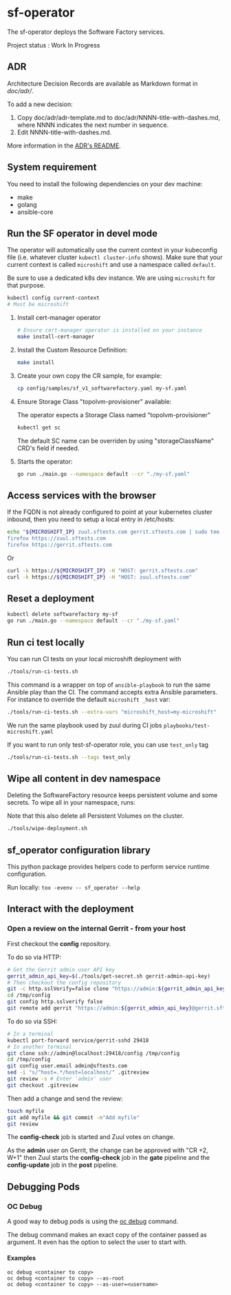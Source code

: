 # sf-operator

The sf-operator deploys the Software Factory services.

Project status : Work In Progress

## ADR

Architecture Decision Records are available as Markdown format in *doc/adr/*.

To add a new decision:

1. Copy doc/adr/adr-template.md to doc/adr/NNNN-title-with-dashes.md, where NNNN indicates the next number in sequence.
2. Edit NNNN-title-with-dashes.md.

More information in the [ADR's README](doc/adr/README.md).

## System requirement

You need to install the following dependencies on your dev machine:
- make
- golang
- ansible-core

## Run the SF operator in devel mode

The operator will automatically use the current context in your kubeconfig file (i.e. whatever cluster `kubectl cluster-info` shows).
Make sure that your current context is called `microshift` and use a namespace called `default`.

Be sure to use a dedicated k8s dev instance. We are using `microshift` for that purpose.

```sh
kubectl config current-context
# Must be microshift
```

1. Install cert-manager operator

   ```sh
   # Ensure cert-manager operator is installed on your instance
   make install-cert-manager
   ```

2. Install the Custom Resource Definition:

   ```sh
   make install
   ```

3. Create your own copy the CR sample, for example:

   ```sh
   cp config/samples/sf_v1_softwarefactory.yaml my-sf.yaml
   ```

4. Ensure Storage Class "topolvm-provisioner" available:

   The operator expects a Storage Class named "topolvm-provisioner"

   ```sh
   kubectl get sc
   ```

   The default SC name can be overriden by using "storageClassName" CRD's field if needed.

5. Starts the operator:

   ```sh
   go run ./main.go --namespace default --cr "./my-sf.yaml"
   ```

## Access services with the browser

If the FQDN is not already configured to point at your kubernetes cluster inbound,
then you need to setup a local entry in /etc/hosts:

```sh
echo "${MICROSHIFT_IP} zuul.sftests.com gerrit.sftests.com | sudo tee -a /etc/hosts
firefox https://zuul.sftests.com
firefox https://gerrit.sftests.com
```

Or

```sh
curl -k https://${MICROSHIFT_IP} -H "HOST: gerrit.sftests.com"
curl -k https://${MICROSHIFT_IP} -H "HOST: zuul.sftests.com"
```

## Reset a deployment

```sh
kubectl delete softwarefactory my-sf
go run ./main.go --namespace default --cr "./my-sf.yaml"
```

## Run ci test locally

You can run CI tests on your local microshift deployment with

```sh
./tools/run-ci-tests.sh
```

This command is a wrapper on top of `ansible-playbook` to run the same Ansible play
than the CI. The command accepts extra Ansible parameters. For instance to override
the default `microshift _host` var:

```sh
./tools/run-ci-tests.sh --extra-vars "microshift_host=my-microshift"
```

We run the same playbook used by zuul during CI jobs `playbooks/test-microshift.yaml`

If you want to run only test-sf-operator role, you can use `test_only` tag

```sh
./tools/run-ci-tests.sh --tags test_only
```

## Wipe all content in dev namespace

Deleting the SoftwareFactory resource keeps persistent volume and some secrets. To
wipe all in your namespace, runs:

Note that this also delete all Persistent Volumes on the cluster.

```sh
./tools/wipe-deployment.sh
```

## sf_operator configuration library

This python package provides helpers code to perform service runtime configuration.

Run locally: `tox -evenv -- sf_operator --help`

## Interact with the deployment

### Open a review on the internal Gerrit - from your host

First checkout the **config** repository.

To do so via HTTP:

```sh
# Get the Gerrit admin user API key
gerrit_admin_api_key=$(./tools/get-secret.sh gerrit-admin-api-key)
# Then checkout the config repository
git -c http.sslVerify=false clone "https://admin:${gerrit_admin_api_key}@gerrit.sftests.com/a/config" /tmp/config
cd /tmp/config
git config http.sslverify false
git remote add gerrit "https://admin:${gerrit_admin_api_key}@gerrit.sftests.com/a/config"
```

To do so via SSH:

```sh
# In a terminal
kubectl port-forward service/gerrit-sshd 29418
# In another terminal
git clone ssh://admin@localhost:29418/config /tmp/config
cd /tmp/config
git config user.email admin@sftests.com
sed -i "s/^host=.*/host=localhost/" .gitreview
git review -s # Enter 'admin' user
git checkout .gitreview
```

Then add a change and send the review:

```sh
touch myfile
git add myfile && git commit -m"Add myfile"
git review
```

The **config-check** job is started and Zuul votes on change.

As the **admin** user on Gerrit, the change can be approved with "CR +2, W+1" then Zuul starts
the **config-check** job in the **gate** pipeline and the **config-update** job in
the **post** pipeline.

## Debugging Pods

### OC Debug
A good way to debug pods is using the [oc debug](https://docs.openshift.com/container-platform/4.8/cli_reference/openshift_cli/developer-cli-commands.html#oc-debug) command.

The debug command makes an exact copy of the container passed as argument. It even has the option to select the user to start with.

#### Examples
```
oc debug <container to copy>
oc debug <container to copy> --as-root
oc debug <container to copy> --as-user=<username>
```

